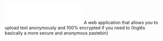 <img width="250px" src="/images/logo.png">
A web application that allows you to upload text anonymously and 100% encrypted if you need to (Inglês  basically a more secure and anonymous pastebin)
